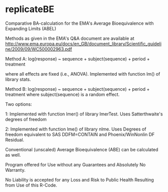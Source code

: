 # replicateBE
Comparative BA-calculation for the EMA's Average Bioequivalence with Expanding Limits (ABEL)

Methods as given in the EMA's Q&A document are available at
http://www.ema.europa.eu/docs/en_GB/document_library/Scientific_guideline/2009/09/WC500002963.pdf

Method A:
  log(response) ~ sequence + subject(sequence) + period + treatment

where all effects are fixed (i.e., ANOVA). Implemented with function lm() of library stats.

Method B:
    log(response) ~ sequence + subject(sequence) + period + treatment
    where subject(sequence) is a random effect.

Two options:

1:  Implemented with function lmer() of library lmerTest. Uses  Satterthwaite's degrees of freedom

2:  Implemented with function lme() of library nlme. Uses Degrees of freedom equivalent to SAS DDFM=CONTAIN and Phoenix/WinNonlin DF Residual.

Conventional (unscaled) Average Bioequivalence (ABE) can be calculated as well.

Program offered for Use without any Guarantees and Absolutely No Warranty.

No Liability is accepted for any Loss and Risk to Public Health Resulting from Use of this R-Code.
